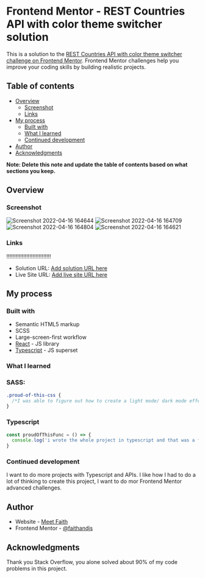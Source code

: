 # Frontend Mentor - REST Countries API with color theme switcher solution

This is a solution to the [REST Countries API with color theme switcher challenge on Frontend Mentor](https://www.frontendmentor.io/challenges/rest-countries-api-with-color-theme-switcher-5cacc469fec04111f7b848ca). Frontend Mentor challenges help you improve your coding skills by building realistic projects. 

## Table of contents

- [Overview](#overview)
  - [Screenshot](#screenshot)
  - [Links](#links)
- [My process](#my-process)
  - [Built with](#built-with)
  - [What I learned](#what-i-learned)
  - [Continued development](#continued-development)
- [Author](#author)
- [Acknowledgments](#acknowledgments)

**Note: Delete this note and update the table of contents based on what sections you keep.**

## Overview

### Screenshot

![Screenshot 2022-04-16 164644](https://user-images.githubusercontent.com/71105314/163681743-fcf110f9-c5c0-4769-91f9-9bd6e275fff1.jpg)
![Screenshot 2022-04-16 164709](https://user-images.githubusercontent.com/71105314/163681744-ec7e9781-08b2-49aa-b11a-42709dd90955.jpg)
![Screenshot 2022-04-16 164804](https://user-images.githubusercontent.com/71105314/163681745-bde0ea1a-6528-4d9b-9245-dff61c6ecae1.jpg)
![Screenshot 2022-04-16 164621](https://user-images.githubusercontent.com/71105314/163681746-e279323b-b473-4536-baf8-0f4541cae9ca.jpg)


### Links
!!!!!!!!!!!!!!!!!!!!!!!!!!!!!
- Solution URL: [Add solution URL here]()
- Live Site URL: [Add live site URL here](https://fe-rest-countries-api.netlify.app/)

## My process

### Built with

- Semantic HTML5 markup
- SCSS 
- Large-screen-first workflow
- [React](https://reactjs.org/) - JS library
- [Typescript](https://www.typescriptlang.org/) - JS superset

### What I learned

### SASS:
```scss
.proud-of-this-css {
  /*I was able to figure out how to create a light mode/ dark mode effect in css*/
}
```
### Typescript
```ts
const proudOfThisFunc = () => {
  console.log('i wrote the whole project in typescript and that was a first for me')
}
```

### Continued development

I want to do more projects with Typescript and APIs. 
I like how I had to do a lot of thinking to create this project, I want to do mor Frontend Mentor advanced challenges.


## Author

- Website - [Meet Faith](https://faithh.netlify.app/)
- Frontend Mentor - [@faithandjs](https://www.frontendmentor.io/profile/faithandjs)

## Acknowledgments

Thank you Stack Overflow, you alone solved about 90% of my code problems in this project.

